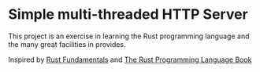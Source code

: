 # Simple multi-threaded HTTP Server

This project is an exercise in learning the Rust programming language and the many great facilities in provides.

Inspired by [Rust Fundamentals](https://www.udemy.com/course/rust-fundamentals/) and [The Rust Programming Language Book](https://doc.rust-lang.org/stable/book/) 
